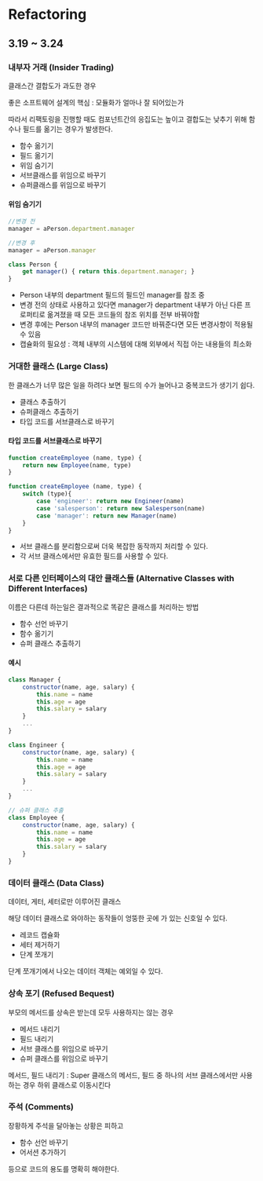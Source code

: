 # Refactoring

## 3.19 ~ 3.24

### 내부자 거래 (Insider Trading)

클래스간 결합도가 과도한 경우

좋은 소프트웨어 설계의 핵심 : 모듈화가 얼마나 잘 되어있는가

따라서 리팩토링을 진행할 때도 컴포넌트간의 응집도는 높이고 결합도는 낮추기 위해 함수나 필드를 옮기는 경우가 발생한다.

- 함수 옮기기
- 필드 옮기기
- 위임 숨기기
- 서브클래스를 위임으로 바꾸기
- 슈퍼클래스를 위임으로 바꾸기

#### 위임 숨기기
```javascript
//변경 전
manager = aPerson.department.manager

//변경 후
manager = aPerson.manager

class Person {
	get manager() { return this.department.manager; }
}
```
- Person 내부의 department 필드의 필드인 manager를 참조 중
- 변경 전의 상태로 사용하고 있다면 manager가 department 내부가 아닌 다른 프로퍼티로 옮겨졌을 때 모든 코드들의 참조 위치를 전부 바꿔야함
- 변경 후에는 Person 내부의 manager 코드만 바꿔준다면 모든 변경사항이 적용될 수 있음
- 캡슐화의 필요성 : 객체 내부의 시스템에 대해 외부에서 직접 아는 내용들의 최소화


### 거대한 클래스 (Large Class)

한 클래스가 너무 많은 일을 하려다 보면 필드의 수가 늘어나고 중복코드가 생기기 쉽다.

- 클래스 추출하기
- 슈퍼클래스 추출하기
- 타입 코드를 서브클래스로 바꾸기

#### 타입 코드를 서브클래스로 바꾸기
```javascript
function createEmployee (name, type) {
	return new Employee(name, type)
}

function createEmployee (name, type) {
	switch (type){
		case 'engineer': return new Engineer(name)
		case 'salesperson': return new Salesperson(name)
		case 'manager': return new Manager(name)
	}
}
```
- 서브 클래스를 분리함으로써 더욱 복잡한 동작까지 처리할 수 있다.
- 각 서브 클래스에서만 유효한 필드를 사용할 수 있다.


### 서로 다른 인터페이스의 대안 클래스들 (Alternative Classes with Different Interfaces)

이름은 다른데 하는일은 결과적으로 똑같은 클래스를 처리하는 방법

- 함수 선언 바꾸기
- 함수 옮기기
- 슈퍼 클래스 추출하기

#### 예시
```javascript
class Manager {
	constructor(name, age, salary) {
		this.name = name
		this.age = age
		this.salary = salary
	}
	...
}

class Engineer {
	constructor(name, age, salary) {
		this.name = name
		this.age = age
		this.salary = salary
	}
	...
}

// 슈퍼 클래스 추출
class Employee {
	constructor(name, age, salary) {
		this.name = name
		this.age = age
		this.salary = salary
	}
}
```

### 데이터 클래스 (Data Class)

데이터, 게터, 세터로만 이루어진 클래스

해당 데이터 클래스로 와야하는 동작들이 엉뚱한 곳에 가 있는 신호일 수 있다.

- 레코드 캡슐화
- 세터 제거하기
- 단계 쪼개기

단계 쪼개기에서 나오는 데이터 객체는 예외일 수 있다.


### 상속 포기 (Refused Bequest)

부모의 메서드를 상속은 받는데 모두 사용하지는 않는 경우

- 메서드 내리기
- 필드 내리기
- 서브 클래스를 위임으로 바꾸기
- 슈퍼 클래스를 위임으로 바꾸기

메서드, 필드 내리기 : Super 클래스의 메서드, 필드 중 하나의 서브 클래스에서만 사용하는 경우 하위 클래스로 이동시킨다



### 주석 (Comments)

장황하게 주석을 달아놓는 상황은 피하고 

- 함수 선언 바꾸기
- 어서션 추가하기

등으로 코드의 용도를 명확히 해야한다.